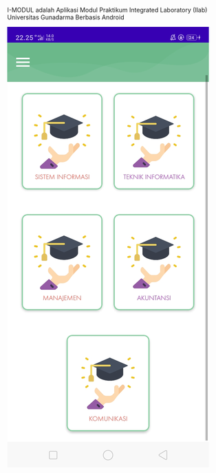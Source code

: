 I-MODUL adalah Aplikasi Modul Praktikum Integrated Laboratory (Ilab) Universitas Gunadarma Berbasis Android

![alt text](https://github.com/Vputri/IMODUL/blob/master/pasted%20image%200.png)

